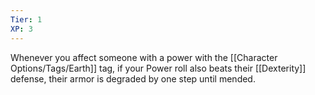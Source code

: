 ```yaml
---
Tier: 1
XP: 3
---
```


Whenever you affect someone with a power with the [[Character Options/Tags/Earth]] tag, if your Power roll also beats their [[Dexterity]]  defense, their armor is degraded by one step until mended.